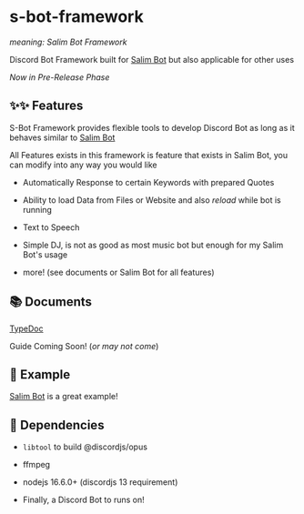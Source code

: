 # s-bot-framework

_meaning: Salim Bot Framework_

Discord Bot Framework built for [Salim Bot](https://github.com/leomotors/salim-bot) but also applicable for other uses

*Now in Pre-Release Phase*

## ✨✨ Features

S-Bot Framework provides flexible tools to develop Discord Bot as long as it behaves
 similar to [Salim Bot](https://github.com/leomotors/salim-bot)

All Features exists in this framework is feature that exists in Salim Bot, you can
 modify into any way you would like

- Automatically Response to certain Keywords with prepared Quotes

- Ability to load Data from Files or Website and also *reload* while bot is running

- Text to Speech

- Simple DJ, is not as good as most music bot but enough for my Salim Bot's usage

- more! (see documents or Salim Bot for all features)

## 📚 Documents

[TypeDoc](https://leomotors.github.io/s-bot-framework/)

Guide Coming Soon! (*or may not come*)

## 📃 Example

[Salim Bot](https://github.com/leomotors/salim-bot) is a great example!

## 🌿 Dependencies

- `libtool` to build @discordjs/opus

- ffmpeg

- nodejs 16.6.0+ (discordjs 13 requirement)

- Finally, a Discord Bot to runs on!
